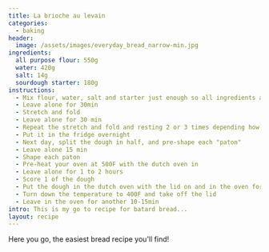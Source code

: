 ```yaml
---
title: La brioche au levain
categories:
  - baking
header:
  image: /assets/images/everyday_bread_narrow-min.jpg
ingredients:
  all purpose flour: 550g
  water: 420g
  salt: 14g
  sourdough starter: 180g
instructions:
  - Mix flour, water, salt and starter just enough so all ingredients are together.
  - Leave alone for 30min
  - Stretch and fold
  - Leave alone for 30 min
  - Repeat the stretch and fold and resting 2 or 3 times depending how the dough is. As the gluten network forms, the dough should become stronger.
  - Put it in the fridge overnight
  - Next day, split the dough in half, and pre-shape each "paton"
  - Leave alone 15 min
  - Shape each paton
  - Pre-heat your oven at 500F with the dutch oven in
  - Leave alone for 1 to 2 hours
  - Score 1 of the dough
  - Put the dough in the dutch oven with the lid on and in the oven for 25min
  - Turn down the temperature to 400F and take off the lid
  - Leave in the oven for another 10-15min
intro: This is my go to recipe for batard bread... 
layout: recipe
---
```


Here you go, the easiest bread recipe you'll find!
